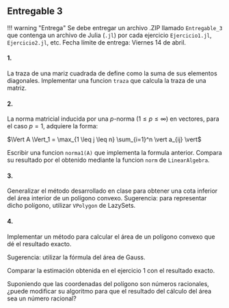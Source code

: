 ## Entregable 3

!!! warning "Entrega"
    Se debe entregar un archivo .ZIP llamado `Entregable_3` que contenga un archivo de Julia (`.jl`) por cada ejercicio `Ejercicio1.jl`, `Ejercicio2.jl`, etc. Fecha límite de entrega: Viernes 14 de abril.

#### 1.

La traza de una mariz cuadrada de define como la suma de sus elementos diagonales. Implementar una funcion `traza` que calcula la traza de una matriz.

#### 2.

La norma matricial inducida por una $p$-norma ($1 \leq p \leq \infty$) en vectores, para el caso $p = 1$, adquiere la forma:

$\Vert A \Vert_1 = \max_{1 \leq j \leq n} \sum_{i=1}^n \vert a_{ij} \vert$

Escribir una funcion `norma1(A)` que implementa la formula anterior.
Compara su resultado por el obtenido mediante la funcion `norm` de `LinearAlgebra`.

#### 3.

Generalizar el método desarrollado en clase para obtener una cota inferior del área interior de un polígono convexo. 
Sugerencia: para representar dicho polígono, utilizar `VPolygon` de LazySets.

#### 4.

Implementar un método para calcular el área de un polígono convexo que dé el resultado exacto.

Sugerencia: utilizar la fórmula del área de Gauss.

Comparar la estimación obtenida en el ejercicio 1 con el resultado exacto.

Suponiendo que las coordenadas del polígono son números racionales, ¿puede modificar su algoritmo para que el resultado del cálculo del área sea un número racional?
